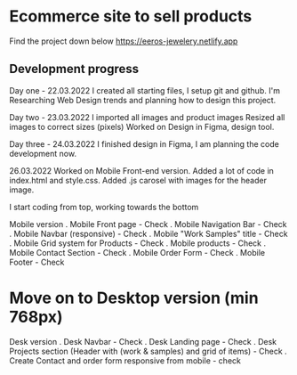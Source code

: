 # Ecommerce site to sell products

Find the project down below
https://eeros-jewelery.netlify.app

## Development progress

Day one - 22.03.2022
I created all starting files, I setup git and github.
I'm Researching Web Design trends and planning how to design this project.

Day two - 23.03.2022
I imported all images and product images
Resized all images to correct sizes (pixels)
Worked on Design in Figma, design tool.

Day three - 24.03.2022
I finished design in Figma, I am planning the code development now.

26.03.2022
Worked on Mobile Front-end version. Added a lot of code in index.html and style.css.
Added .js carosel with images for the header image.

I start coding from top, working towards the bottom

Mobile version 
. Mobile Front page - Check
. Mobile Navigation Bar - Check
. Mobile Navbar (responsive) - Check
. Mobile "Work Samples" title - Check
. Mobile Grid system for Products - Check
. Mobile products - Check
. Mobile Contact Section - Check
. Mobile Order Form - Check
. Mobile Footer - Check

# Move on to Desktop version (min 768px)

 Desk version
. Desk Navbar - Check
. Desk Landing page - Check
. Desk Projects section (Header with (work & samples) and grid of items) - Check
. Create Contact and order form responsive from mobile - check